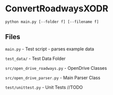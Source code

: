 # ConvertRoadwaysXODR

`python main.py [--folder f] [--filename f]`  

## Files
`main.py` - Test script - parses example data

`test_data/` - Test Data Folder

`src/open_drive_roadways.py` - OpenDrive Classes  

`src/open_drive_parser.py` - Main Parser Class

`test/unittest.py` - Unit Tests //TODO
